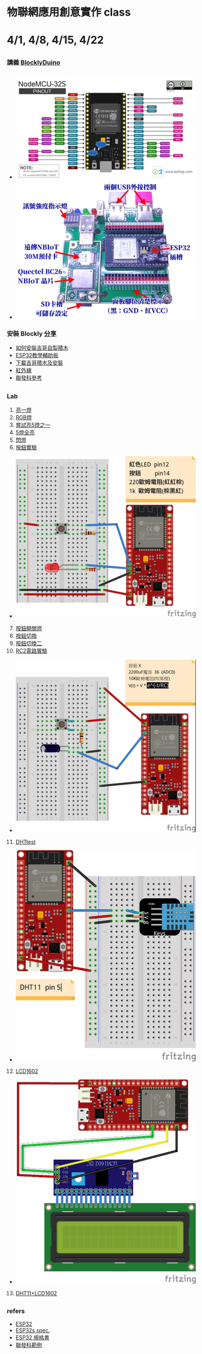 # 物聯網應用創意實作 class 
# 4/1, 4/8, 4/15, 4/22
##
### 講義 [BlocklyDuino](https://github.com/jumbokh/coe1092-class/blob/main/doc/BlocklyDuino.pptx)
##
* ![esp32s](https://github.com/jumbokh/coe1092-class/blob/main/images/ESP32s-pinout.png)
* ![esp32-addon](https://github.com/jumbokh/coe1092-class/blob/main/images/esp32-addon.jpg)
### 安裝 Blockly [分享](https://drive.google.com/file/d/1ChPCZnHeYIl2f5ENYukeedVD8L_4bxSX/view?usp=sharing)
* [如何安裝吉哥自製積木](https://sites.google.com/jes.mlc.edu.tw/ljj/linkit7697/%E5%A6%82%E4%BD%95%E5%AE%89%E8%A3%9D%E5%90%89%E5%93%A5%E8%87%AA%E8%A3%BD%E7%A9%8D%E6%9C%A8?authuser=0)
* [ESP32教學輔助板](https://sites.google.com/jes.mlc.edu.tw/ljj/linkit7697/%E5%A6%82%E4%BD%95%E5%AE%89%E8%A3%9D%E5%90%89%E5%93%A5%E8%87%AA%E8%A3%BD%E7%A9%8D%E6%9C%A8?authuser=0)
* [下載吉哥積木及安裝](https://drive.google.com/drive/folders/1FizimTpWh6PhsD6qNA5MPQnHxEZ9vS5d)
* [紅外線](https://sites.google.com/jes.mlc.edu.tw/ljj/linkit7697/%E7%B4%85%E5%A4%96%E7%B7%9A%E7%99%BC%E5%B0%84%E8%88%87%E6%8E%A5%E6%94%B6)
* [聯發科參考](https://docs.labs.mediatek.com/linkit-7697-blocklyduino/a27-1602-2004-12883072.html)
##
### Lab
1. [亮一燈](https://github.com/jumbokh/coe1092-class/blob/main/lab/ex1_red/ex1_red.ino)
2. [RGB燈](https://github.com/jumbokh/coe1092-class/blob/main/lab/ex1_rgb/ex1_rgb.ino)
3. [嘗試亮5燈之一](https://github.com/jumbokh/coe1092-class/blob/main/lab/ex2_light1/ex2_light1.ino)
4. [5燈全亮](https://github.com/jumbokh/coe1092-class/blob/main/lab/ex2_5light/ex2_5light.ino)
5. [閃燈](https://github.com/jumbokh/coe1092-class/blob/main/lab/ex2_5lightflip/ex2_5lightflip.ino)
6. [按鈕實驗](https://github.com/jumbokh/coe1092-class/blob/main/lab/lab_button/lab_button.ino)
* ![ESP32s-btn led](https://github.com/jumbokh/coe1092-class/blob/main/images/esp32s-btnled_bb.jpg)
7. [按鈕開關燈](https://github.com/jumbokh/coe1092-class/tree/main/lab/lab_buttonSW)
8. [按鈕切換](https://github.com/jumbokh/coe1092-class/tree/main/lab/lab_buttonState)
9. [按鈕切換二](https://github.com/jumbokh/coe1092-class/tree/main/lab/lab_buttontg)
10. [RC2電路實驗](https://github.com/jumbokh/coe1092-class/tree/main/lab/rclab)
* ![RC](https://github.com/jumbokh/coe1092-class/blob/main/images/esp32s-3v3RC_bb.jpg)
11. [DHTtest](https://github.com/jumbokh/coe1092-class/tree/main/lab/dhttest)
* ![DHT11](https://github.com/jumbokh/coe1092-class/blob/main/images/DHT11Test_bb.jpg)
12. [LCD1602](https://github.com/jumbokh/coe1092-class/tree/main/lab/lcd1602test)
* ![LCD1602](https://github.com/jumbokh/coe1092-class/blob/main/images/ESP32s-LCD1602Test_bb.jpg)
13. [DHT11+LCD1602](https://github.com/jumbokh/coe1092-class/tree/main/lab/lcd1602DHT11)
##
### refers
* [ESP32](https://stanley2910.pixnet.net/blog/post/192141981-esp32-%E7%A1%AC%E9%AB%94%E8%A6%8F%E6%A0%BC)
* [ESP32s spec.](https://docs.ai-thinker.com/_media/esp32/docs/nodemcu-32s_product_specification.pdf)
* [ESP32 規格書](https://docs.ai-thinker.com/_media/esp32/docs/nodemcu-32s_%E4%BA%A7%E5%93%81%E8%A7%84%E6%A0%BC%E4%B9%A6.pdf)
* [聯發科範例](https://docs.labs.mediatek.com/linkit-7697-blocklyduino/a05-12880823.html)
##
